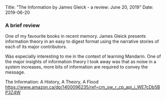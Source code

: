 Title: "The Information by James Gleick - a review: June 20, 2019" Date: 2019-06-20

### A brief review

One of my favourite books in recent memory. James Gleick presents information theory in an easy to digest format using the narrative stories of each of its major contributors. 

Was especially interesting to me in the context of learning Mandarin. One of the major insights of information theory I took away was that as noise in a system increases, more bits of information are required to convey the message. 




The Information: A History, A Theory, A Flood https://www.amazon.ca/dp/1400096235/ref=cm_sw_r_cp_api_i_WE7cDb5BP3Z4W